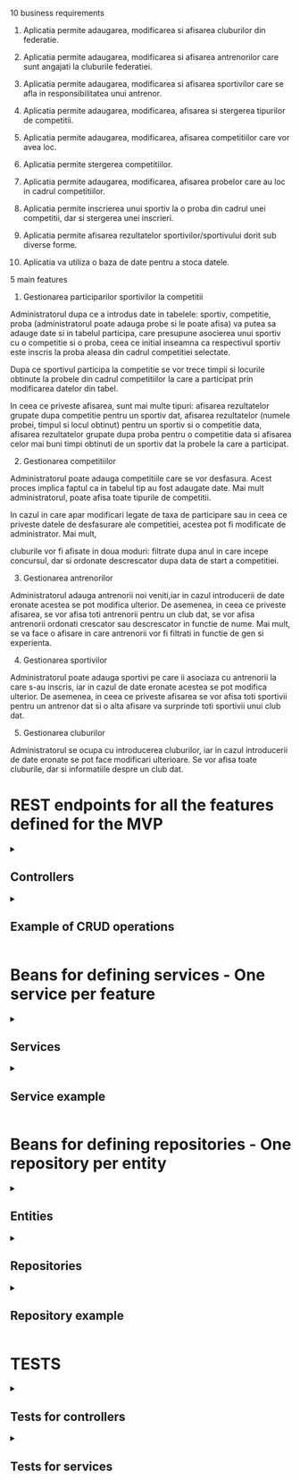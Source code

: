 10 business requirements

1. Aplicatia permite adaugarea, modificarea si afisarea cluburilor din federatie.

2. Aplicatia permite adaugarea, modificarea si afisarea antrenorilor care sunt angajati la cluburile federatiei.

3. Aplicatia permite adaugarea, modificarea si afisarea sportivilor care se afla in responsibilitatea unui antrenor.

4. Aplicatia permite adaugarea, modificarea, afisarea si stergerea tipurilor de competitii.

5. Aplicatia permite adaugarea, modificarea, afisarea competitiilor care vor avea loc.

6. Aplicatia permite stergerea competitiilor.

7. Aplicatia permite adaugarea, modificarea, afisarea probelor care au loc in cadrul competitiilor.

8. Aplicatia permite inscrierea unui sportiv la o proba din cadrul unei competitii, dar si stergerea unei inscrieri.

9. Aplicatia permite afisarea rezultatelor sportivilor/sportivului dorit sub diverse forme.

10. Aplicatia va utiliza o baza de date pentru a stoca datele.

5 main features

1. Gestionarea participarilor sportivilor la competitii

Administratorul dupa ce a introdus date in tabelele: sportiv, competitie, proba (administratorul poate adauga probe si le poate afisa) va putea sa adauge date si in tabelul participa, care presupune asocierea unui sportiv cu o competitie si o proba, ceea ce initial inseamna ca respectivul sportiv este inscris la proba aleasa din cadrul competitiei selectate.

Dupa ce sportivul participa la competitie se vor trece timpii si locurile obtinute la probele din cadrul competitiilor la care a participat prin modificarea datelor din tabel.

In ceea ce priveste afisarea, sunt mai multe tipuri: afisarea rezultatelor grupate dupa competitie pentru un sportiv dat, afisarea rezultatelor (numele probei, timpul si locul obtinut) pentru un sportiv si o competitie data, afisarea rezultatelor grupate dupa proba pentru o competitie data si afisarea celor mai buni timpi obtinuti de un sportiv dat la probele la care a participat.

2. Gestionarea competitiilor

Administratorul poate adauga competitiile care se vor desfasura. Acest proces implica faptul ca in tabelul tip au fost adaugate date. Mai mult administratorul, poate afisa toate tipurile de competitii.

In cazul in care apar modificari legate de taxa de participare sau in ceea ce priveste datele de desfasurare ale competitiei, acestea pot fi modificate de administrator. Mai mult,

cluburile vor fi afisate in doua moduri: filtrate dupa anul in care incepe concursul, dar si ordonate descrescator dupa data de start a competitiei.

3. Gestionarea antrenorilor

Administratorul adauga antrenorii noi veniti,iar in cazul introducerii de date eronate acestea se pot modifica ulterior. De asemenea, in ceea ce priveste afisarea, se vor afisa toti antrenorii pentru un club dat, se vor afisa antrenorii ordonati crescator sau descrescator in functie de nume. Mai mult, se va face o afisare in care antrenorii vor fi filtrati in functie de gen si experienta.

4. Gestionarea sportivilor

Administratorul poate adauga sportivi pe care ii asociaza cu antrenorii la care s-au inscris, iar in cazul de date eronate acestea se pot modifica ulterior. De asemenea, in ceea ce priveste afisarea se vor afisa toti sportivii pentru un antrenor dat si o alta afisare va surprinde toti sportivii unui club dat.

5. Gestionarea cluburilor

Administratorul se ocupa cu introducerea cluburilor, iar in cazul introducerii de date eronate se pot face modificari ulterioare. Se vor afisa toate cluburile, dar si informatiile despre un club dat.

# REST endpoints for all the features defined for the MVP

  <details><summary><h2>Controllers</h2></summary><br/>
<img width="150" alt="image" src="https://github.com/postolache-andreea-miruna/ManagementCompetitiiSportive/assets/79594745/81b5dabd-895b-4a4d-84a6-8d02684643d4">
  </details>
 <details><summary><h2>Example of CRUD operations</h2></summary><br/>
   <details><summary><h3>Get</h3></summary><br/>
<img width="503" alt="Screenshot 2024-01-16 135807" src="https://github.com/postolache-andreea-miruna/ManagementCompetitiiSportive/assets/79594745/d34356aa-0a7e-47ee-8791-7fa526fad688">
   </details>
   <details><summary><h3>Post</h3></summary><br/>
<img width="825" alt="image" src="https://github.com/postolache-andreea-miruna/ManagementCompetitiiSportive/assets/79594745/d1ec15b3-06d0-46d9-849e-6a4a688cff80">
   </details>
 </details>

 # Beans for defining services - One service per feature
 <details><summary><h2>Services</h2></summary><br/>
 <img width="155" alt="image" src="https://github.com/postolache-andreea-miruna/ManagementCompetitiiSportive/assets/79594745/af01e448-7345-45f5-8903-5d242513b8a5">
 </details>
 <details><summary><h2>Service example</h2></summary><br/>
<img width="643" alt="image" src="https://github.com/postolache-andreea-miruna/ManagementCompetitiiSportive/assets/79594745/bfc59d21-c560-4252-b7ab-00919d314966">
 </details>
 
# Beans for defining repositories - One repository per entity
 <details><summary><h2>Entities</h2></summary><br/>
   <img width="107" alt="image" src="https://github.com/postolache-andreea-miruna/ManagementCompetitiiSportive/assets/79594745/cb2eaeb2-2207-4e3c-a718-a453fbdf7299">
 </details>
 
 <details><summary><h2>Repositories</h2></summary><br/>
   <img width="147" alt="image" src="https://github.com/postolache-andreea-miruna/ManagementCompetitiiSportive/assets/79594745/1142890d-94a3-45b9-9571-c2aa08eea4fa">
 </details>
 
<details><summary><h2>Repository example</h2></summary><br/>
 <img width="485" alt="image" src="https://github.com/postolache-andreea-miruna/ManagementCompetitiiSportive/assets/79594745/863ef459-8d2f-4a58-9d9b-0ff5de5c4ed0">
</details>

# TESTS
<details><summary><h2>Tests for controllers</h2></summary><br/>
<img width="234" alt="image" src="https://github.com/postolache-andreea-miruna/ManagementCompetitiiSportive/assets/79594745/76c33f23-47c0-438e-80fa-5bcbc49a12e2">

  <img width="506" alt="image" src="https://github.com/postolache-andreea-miruna/ManagementCompetitiiSportive/assets/79594745/7d3a2871-197b-4fd4-a1a1-272b2ed20603">

</details>

<details><summary><h2>Tests for services</h2></summary><br/>
  <img width="232" alt="image" src="https://github.com/postolache-andreea-miruna/ManagementCompetitiiSportive/assets/79594745/043c5d78-7107-4f9d-a7e0-a529aeacbe30">

<img width="501" alt="image" src="https://github.com/postolache-andreea-miruna/ManagementCompetitiiSportive/assets/79594745/8d61d996-3cf2-42f8-ac0a-b3b228c14f1a">

</details>
